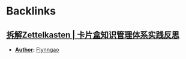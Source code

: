 
# Backlinks
## [拆解Zettelkasten | 卡片盒知识管理体系实践反思](<拆解Zettelkasten | 卡片盒知识管理体系实践反思.md>)
- **[Author](<Author.md>):** [Flynngao](<Flynngao.md>)

